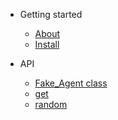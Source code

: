 - Getting started
    - [About](quickstart/README.md)
    - [Install](quickstart/install.md)


- API
    - [Fake_Agent class](methods/README.md)
    - [get](methods/get.md)
    - [random](methods/random.md)